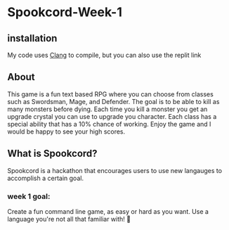 # Spookcord-Week-1

## installation 

My code uses [Clang](https://clang.llvm.org/get_started.html) to compile, but you can also use the replit link

## About
This game is a fun text based RPG where you can choose from classes such as Swordsman, Mage, and Defender. The goal is to be able to kill as many monsters before dying. Each time you kill a monster you get an upgrade crystal you can use to upgrade you character. Each class has a special ability that has a 10% chance of working. Enjoy the game and I would be happy to see your high scores.  

## What is Spookcord?
Spookcord is a hackathon that encourages users to use new langauges to accomplish a certain goal.

### week 1 goal:
Create a fun command line game, as easy or hard as you want. Use a language you're not all that familiar with! 🎃

